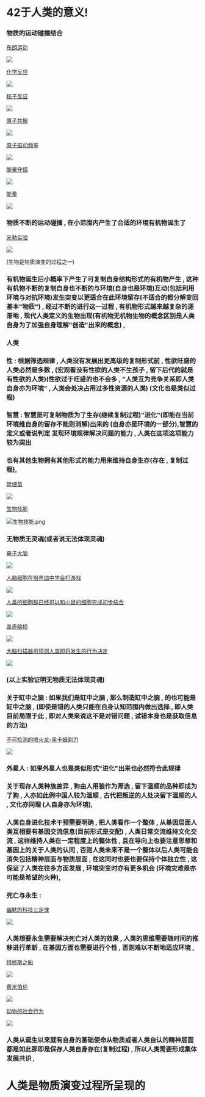 # 42于人类的意义!

### 物质的运动碰撞结合


[布朗运动](https://www.zhihu.com/topic/20054691/intro)

![](image/布朗运动.png)


[化学反应](https://baike.baidu.com/item/%E5%8C%96%E5%AD%A6%E5%8F%8D%E5%BA%94/926372)

![](image/化学反应.png)


[核子反应](https://baike.baidu.com/item/%E6%A0%B8%E5%8F%8D%E5%BA%94/822469#:~:text=%E6%A0%B8%E5%8F%8D%E5%BA%94%EF%BC%88nuclear%20reaction%EF%BC%89%EF%BC%8C%E6%98%AF%E6%8C%87%20%E5%8E%9F%E5%AD%90%E6%A0%B8%20%E4%B8%8E%E5%8E%9F%E5%AD%90%E6%A0%B8%EF%BC%8C%E6%88%96%E8%80%85%E5%8E%9F%E5%AD%90%E6%A0%B8%E4%B8%8E%E5%90%84%E7%A7%8D%E7%B2%92%E5%AD%90%EF%BC%88%E5%A6%82%20%E8%B4%A8%E5%AD%90,%EF%BC%8C%20%E4%B8%AD%E5%AD%90%20%EF%BC%8C%20%E5%85%89%E5%AD%90%20%E6%88%96%E9%AB%98%E8%83%BD%E7%94%B5%E5%AD%90%EF%BC%89%E4%B9%8B%E9%97%B4%E7%9A%84%E7%9B%B8%E4%BA%92%E4%BD%9C%E7%94%A8%E5%BC%95%E8%B5%B7%E7%9A%84%E5%90%84%E7%A7%8D%E5%8F%98%E5%8C%96%E3%80%82)

![](image/核子反应.png)


[原子共振](https://zhuanlan.zhihu.com/p/120407692)

![](image/原子共振.png)


[原子振动频率](https://baike.baidu.com/item/%E5%8E%9F%E5%AD%90%E6%8C%AF%E5%8A%A8%E9%A2%91%E7%8E%87/12717976)

![](image/原子震动.png)


[能量守恒](https://baijiahao.baidu.com/s?id=1650710162219134601)

![](image/能量守恒.png)


[能量](https://baike.baidu.com/item/%E8%83%BD%E9%87%8F/13016314)

![](image/能量.png)


### 物质不断的运动碰撞 , 在小范围内产生了合适的环境有机物诞生了


[米勒实验](https://baike.baidu.com/item/%E7%B1%B3%E5%8B%92%E5%AE%9E%E9%AA%8C/1966928)

![](image/米勒实验.png)


(生物是物质演变的过程之一)


### 有机物诞生后小概率下产生了可复制自身结构形式的有机物产生 , 这种有机物不断的复制自身也不断的与环境(自身也是环境)互动(包括利用环境与对抗环境)发生突变以更适合在此环境留存(不适合的都分解变回基本"物质") , 经过不断的进行这一过程 , 有机物形式越来越复杂的逐渐地 , 现代人类定义的生物出现(有机物无机物生物的概念区别是人类自身为了加强自身理解"创造"出来的概念) , 


### 人类


### 性 : 根据筛选规律 , 人类没有发展出更高级的复制形式前 , 性欲旺盛的人类必然是多数 , (宏观看没有性欲的人类不生孩子 , 留下后代的就是有性欲的人类)(性欲过于旺盛的也不会多 , "人类互为竞争关系即人类自身亦为环境" , 人类会处决占用过多性资源的人类)     (文化也是类似过程)


### 智慧 : 智慧是可复制物质为了生存(继续复制过程)"进化"(即能在当前环境维自身的留存不能则消解)出来的 (自身亦是环境的一部分),智慧的定义或者说判定 发现环境规律解决问题的能力 , 人类在这项这项能力较为突出 


### 也有其他生物拥有其他形式的能力用来维持自身生存(存在 , 复制过程),


[硫细菌](https://baike.baidu.com/item/%E7%A1%AB%E7%BB%86%E8%8F%8C/2885263)

![](image/硫细菌.png)


[生物技能](https://new.qq.com/rain/a/20210816A0EXDB00)

![生物技能.png](image/生物技能.png)


### 无物质无灵魂(或者说无法体现灵魂)


[电子大脑](https://www.ithome.com/0/260/104.htm)

![](image/电子大脑.png)


[人脑细胞在培养皿中学会打游戏](https://www.ithome.com/0/593/257.htm)

![](image/盘中大脑.png)


[人类的细胞群已经可以和小鼠的细胞完成初步结合](https://m.ithome.com/html/647882.htm)

![](image/细胞群.png)


[盖奇脑损](https://www.jianshu.com/p/2fd101a184e6)

![](image/盖奇脑损.png)


[大脑扫描器可预测人类即将发生的行为决定](https://news.sciencenet.cn/htmlpaper/20084151419292111856.html)

![](image/大脑扫描.png)


### (以上实验证明无物质无法体现灵魂)

### 关于缸中之脑 : 如果我们是缸中之脑 , 那么制造缸中之脑 , 的也可能是缸中之脑 , (即使是错的人类只能在自身认知范围内做出选择 , 即人类目前局限于此 , 即对人类来说这不是对错问题 , 试错本身也是获取信息的方法)


[不可检测的喷火龙-奥卡姆剃刀](https://zhuanlan.zhihu.com/p/130009023)

![](image/不可检测的喷火龙-奥卡姆剃刀.png)


### 外星人 : 如果外星人也是类似形式"进化"出来也必然符合此规律


### 关于现存人类种族差异 , 狗由人用狼作为筛选 , 留下温顺的品种即成为了狗 , 人亦如此例中国人较为温顺 , 古代把叛逆的人处决留下温顺的人 , 文化亦同理 (人自身亦为环境),


### 人类自身进化技术干预需要明确 , 把人类看作一个整体 , 从基因层面人类互相要有基因交流信息(目前形式是交配) , 人类日常交流维持文化交流 , 这样维持人类在一定程度上的整体性 , 且在导向上也要注意思想和基因上的关于人类的认同 , 否则人类未来不是一个整体以后人类可能会消失包括精神层面与物质层面 , 在这同时也要也要保持个体独立性 , 这保证了人类在往多方面发展 , 环境突变时亦有更多机会 (环境灾难是亦可能是希望的火种),


### 死亡与永生 : 

[幽默的科技三定律](https://zhuanlan.zhihu.com/p/25555303)

![](image/幽默的科技三定律.png)


### 人类想要永生需要解决死亡对人类的效果 , 人类的思维需要随时间的推移进行革新 , 在基因方面也需要进行个性 , 否则难以不断地适应环境 , 

[特修斯之船](https://baike.baidu.com/item/%E5%BF%92%E4%BF%AE%E6%96%AF%E4%B9%8B%E8%88%B9/19890027)

![](image/忒修斯之船.png)


[费米伯伦](https://baike.baidu.com/item/%E8%B4%B9%E7%B1%B3%E6%82%96%E8%AE%BA/10937023)

![](image/费米伯伦.png)


[动物的社会行为](https://zhidao.baidu.com/question/206592270.html)

![](image/动物的社会行为.png)


### 人类从诞生以来就有自身的基础使命从物质或者人类自认的精神层面都是如此那即是保存人类自身存在(复制过程) , 所以人类需要形成集体发展共识 , 


# 人类是物质演变过程所呈现的
